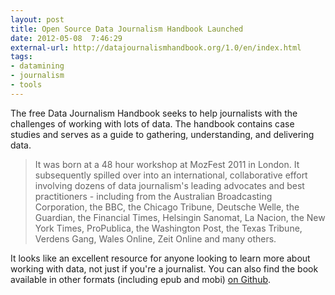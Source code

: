 ```yaml
---
layout: post
title: Open Source Data Journalism Handbook Launched
date: 2012-05-08  7:46:29
external-url: http://datajournalismhandbook.org/1.0/en/index.html
tags:
- datamining
- journalism
- tools
---
```

The free Data Journalism Handbook seeks to help journalists with the challenges of working with lots of data. The handbook contains case studies and serves as a guide to gathering, understanding, and delivering data. 

> It was born at a 48 hour workshop at MozFest 2011 in London. It subsequently spilled over into an international, collaborative effort involving dozens of data journalism's leading advocates and best practitioners - including from the Australian Broadcasting Corporation, the BBC, the Chicago Tribune, Deutsche Welle, the Guardian, the Financial Times, Helsingin Sanomat, La Nacion, the New York Times, ProPublica, the Washington Post, the Texas Tribune, Verdens Gang, Wales Online, Zeit Online and many others. 

It looks like an excellent resource for anyone looking to learn more about working with data, not just if you're a journalist. You can also find the book available in other formats (including epub and mobi) [on Github](https://github.com/Mortimerp9/TheDataJournalismHandbook).